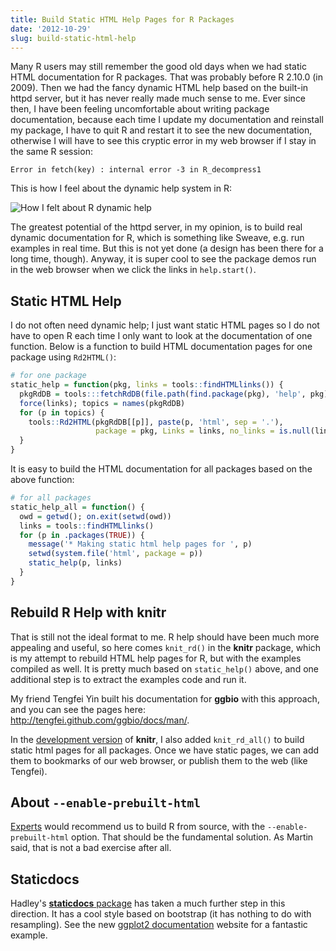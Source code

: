```yaml
---
title: Build Static HTML Help Pages for R Packages
date: '2012-10-29'
slug: build-static-html-help
---
```


Many R users may still remember the good old days when we had static HTML documentation for R packages. That was probably before R 2.10.0 (in 2009). Then we had the fancy dynamic HTML help based on the built-in httpd server, but it has never really made much sense to me. Ever since then, I have been feeling uncomfortable about writing package documentation, because each time I update my documentation and reinstall my package, I have to quit R and restart it to see the new documentation, otherwise I will have to see this cryptic error in my web browser if I stay in the same R session:

```text 
Error in fetch(key) : internal error -3 in R_decompress1
```

This is how I feel about the dynamic help system in R:

![How I felt about R dynamic help](https://slides.yihui.name/gif/give-up.gif)

The greatest potential of the httpd server, in my opinion, is to build real dynamic documentation for R, which is something like Sweave, e.g. run examples in real time. But this is not yet done (a design has been there for a long time, though). Anyway, it is super cool to see the package demos run in the web browser when we click the links in `help.start()`.

## Static HTML Help

I do not often need dynamic help; I just want static HTML pages so I do not have to open R each time I only want to look at the documentation of one function. Below is a function to build HTML documentation pages for one package using `Rd2HTML()`:

```r 
# for one package
static_help = function(pkg, links = tools::findHTMLlinks()) {
  pkgRdDB = tools:::fetchRdDB(file.path(find.package(pkg), 'help', pkg))
  force(links); topics = names(pkgRdDB)
  for (p in topics) {
    tools::Rd2HTML(pkgRdDB[[p]], paste(p, 'html', sep = '.'),
                   package = pkg, Links = links, no_links = is.null(links))
  }
}
```

It is easy to build the HTML documentation for all packages based on the above function:

```r 
# for all packages
static_help_all = function() {
  owd = getwd(); on.exit(setwd(owd))
  links = tools::findHTMLlinks()
  for (p in .packages(TRUE)) {
    message('* Making static html help pages for ', p)
    setwd(system.file('html', package = p))
    static_help(p, links)
  }
}
```

## Rebuild R Help with knitr

That is still not the ideal format to me. R help should have been much more appealing and useful, so here comes `knit_rd()` in the **knitr** package, which is my attempt to rebuild HTML help pages for R, but with the examples compiled as well. It is pretty much based on `static_help()` above, and one additional step is to extract the examples code and run it.

My friend Tengfei Yin built his documentation for **ggbio** with this approach, and you can see the pages here: <http://tengfei.github.com/ggbio/docs/man/>.

In the [development version](https://github.com/yihui/knitr) of **knitr**, I also added `knit_rd_all()` to build static html pages for all packages. Once we have static pages, we can add them to bookmarks of our web browser, or publish them to the web (like Tengfei).

## About `--enable-prebuilt-html`

[Experts](http://www.mail-archive.com/r-help@r-project.org/msg183702.html) would recommend us to build R from source, with the `--enable-prebuilt-html` option. That should be the fundamental solution. As Martin said, that is not a bad exercise after all.

## Staticdocs

Hadley's [**staticdocs** package](https://github.com/hadley/staticdocs) has taken a much further step in this direction. It has a cool style based on bootstrap (it has nothing to do with resampling). See the new [ggplot2 documentation](http://docs.ggplot2.org/current/) website for a fantastic example.
